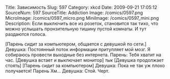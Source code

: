 Title: Зависимость 
Slug: 597 
Category: xkcd 
Date: 2009-09-21 17:05:12 
SourceNum: 597 
SourceTitle: Addiction 
Image: /comics/0597.png 
MicroImage: /comics/0597_micro.png 
MiniImage: /comics/0597_mini.png 
Description: Если выключить все из розеток, становится так тихо, что можно услышать пронзительную тишину пустой комнаты.
И тут раздаются голоса. 

[Парень сидит за компьютером, общается с девушкой по сети.]
Девушка: Постоянный поток информации притупляет мой мозг. Я собираюсь провести выходные без интернета.
Парень: Тебя хватит на час.
[Девушка встает и выключает монитор]
*тык*
[Девушка продолжает стоять]
[Парень сидит за компьютером]
Девушка: Пока не так уж плохо получается!
Парень Хм…
Девушка: Стой. Черт.